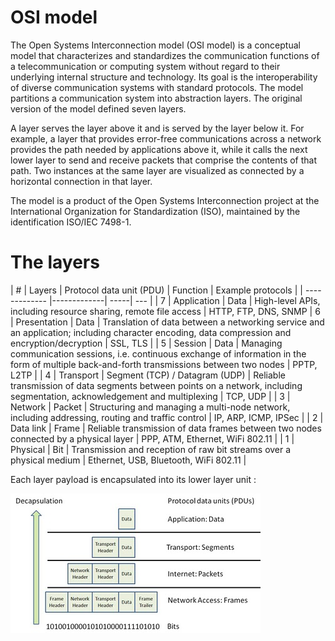 # OSI model

The Open Systems Interconnection model (OSI model) is a conceptual model that characterizes and standardizes the communication functions of a telecommunication or computing system without regard to their underlying internal structure and technology. Its goal is the interoperability of diverse communication systems with standard protocols. The model partitions a communication system into abstraction layers. The original version of the model defined seven layers.

A layer serves the layer above it and is served by the layer below it. For example, a layer that provides error-free communications across a network provides the path needed by applications above it, while it calls the next lower layer to send and receive packets that comprise the contents of that path. Two instances at the same layer are visualized as connected by a horizontal connection in that layer.

The model is a product of the Open Systems Interconnection project at the International Organization for Standardization (ISO), maintained by the identification ISO/IEC 7498-1.


# The layers

| # | Layers        | Protocol data unit (PDU)      | Function  | Example protocols
|   | ------------- |-------------| -----| --- |
| 7 | Application | Data | High-level APIs, including resource sharing, remote file access | HTTP, FTP, DNS, SNMP
| 6  | Presentation  | Data  | Translation of data between a networking service and an application; including character encoding, data compression and encryption/decryption  | SSL, TLS  |
| 5  | Session  | Data  | Managing communication sessions, i.e. continuous exchange of information in the form of multiple back-and-forth transmissions between two nodes  | PPTP, L2TP  |
| 4 | Transport  | Segment (TCP) / Datagram (UDP)  | Reliable transmission of data segments between points on a network, including segmentation, acknowledgement and multiplexing  | TCP, UDP  |
| 3  | Network   | Packet  | Structuring and managing a multi-node network, including addressing, routing and traffic control  | IP, ARP, ICMP, IPSec  |
| 2  | Data link  | Frame  | Reliable transmission of data frames between two nodes connected by a physical layer  | PPP, ATM, Ethernet, WiFi 802.11  |
| 1  | Physical  | Bit  | Transmission and reception of raw bit streams over a physical medium  | Ethernet, USB, Bluetooth, WiFi 802.11  |


Each layer payload is encapsulated into its lower layer unit :

![](encapsulation.jpg)
